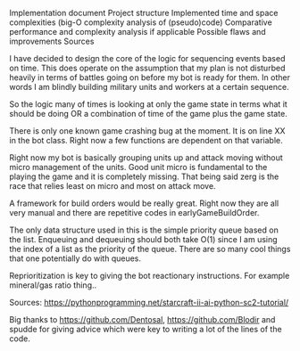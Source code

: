 Implementation document
Project structure
Implemented time and space complexities (big-O complexity analysis of (pseudo)code)
Comparative performance and complexity analysis if applicable
Possible flaws and improvements
Sources



I have decided to design the core of the logic for sequencing events based on time. This does operate on the assumption that my plan is not disturbed heavily in terms of battles going on before my bot is ready for them. In other words I am blindly building military units and workers at a certain sequence. 

So the logic many of times is looking at only the game state in terms what it should be doing OR a combination of time of the game plus the game state. 

There is only one known game crashing bug at the moment. It is on line XX in the bot class. Right now a few functions are dependent on that variable. 

Right now my bot is basically grouping units up and attack moving without micro management of the units. Good unit micro is fundamental to the playing the game and it is completely missing. That being said zerg is the race that relies least on micro and most on attack move. 

A framework for build orders would be really great. Right now they are all very manual and there are repetitive codes in earlyGameBuildOrder.

The only data structure used in this is the simple priority queue based on the list. Enqueuing and dequeuing should both take O(1) since I am using the index of a list as the priority of the queue. There are so many cool things that one potentially do with queues. 

Reprioritization is key to giving the bot reactionary instructions. For example mineral/gas ratio thing..

Sources: https://pythonprogramming.net/starcraft-ii-ai-python-sc2-tutorial/

Big thanks to https://github.com/Dentosal, https://github.com/Blodir and spudde for giving advice which were key to writing a lot of the lines of the code. 



